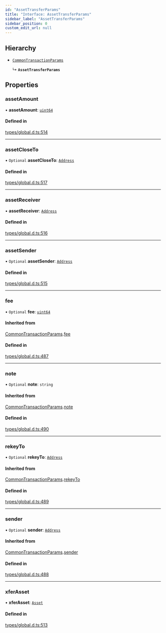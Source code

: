 ```yaml
---
id: "AssetTransferParams"
title: "Interface: AssetTransferParams"
sidebar_label: "AssetTransferParams"
sidebar_position: 0
custom_edit_url: null
---
```


## Hierarchy

- [`CommonTransactionParams`](CommonTransactionParams.md)

  ↳ **`AssetTransferParams`**

## Properties

### assetAmount

• **assetAmount**: [`uint64`](../modules.md#uint64)

#### Defined in

[types/global.d.ts:514](https://github.com/algorand-devrel/tealscript/blob/5612951/types/global.d.ts#L514)

___

### assetCloseTo

• `Optional` **assetCloseTo**: [`Address`](../classes/Address.md)

#### Defined in

[types/global.d.ts:517](https://github.com/algorand-devrel/tealscript/blob/5612951/types/global.d.ts#L517)

___

### assetReceiver

• **assetReceiver**: [`Address`](../classes/Address.md)

#### Defined in

[types/global.d.ts:516](https://github.com/algorand-devrel/tealscript/blob/5612951/types/global.d.ts#L516)

___

### assetSender

• `Optional` **assetSender**: [`Address`](../classes/Address.md)

#### Defined in

[types/global.d.ts:515](https://github.com/algorand-devrel/tealscript/blob/5612951/types/global.d.ts#L515)

___

### fee

• `Optional` **fee**: [`uint64`](../modules.md#uint64)

#### Inherited from

[CommonTransactionParams](CommonTransactionParams.md).[fee](CommonTransactionParams.md#fee)

#### Defined in

[types/global.d.ts:487](https://github.com/algorand-devrel/tealscript/blob/5612951/types/global.d.ts#L487)

___

### note

• `Optional` **note**: `string`

#### Inherited from

[CommonTransactionParams](CommonTransactionParams.md).[note](CommonTransactionParams.md#note)

#### Defined in

[types/global.d.ts:490](https://github.com/algorand-devrel/tealscript/blob/5612951/types/global.d.ts#L490)

___

### rekeyTo

• `Optional` **rekeyTo**: [`Address`](../classes/Address.md)

#### Inherited from

[CommonTransactionParams](CommonTransactionParams.md).[rekeyTo](CommonTransactionParams.md#rekeyto)

#### Defined in

[types/global.d.ts:489](https://github.com/algorand-devrel/tealscript/blob/5612951/types/global.d.ts#L489)

___

### sender

• `Optional` **sender**: [`Address`](../classes/Address.md)

#### Inherited from

[CommonTransactionParams](CommonTransactionParams.md).[sender](CommonTransactionParams.md#sender)

#### Defined in

[types/global.d.ts:488](https://github.com/algorand-devrel/tealscript/blob/5612951/types/global.d.ts#L488)

___

### xferAsset

• **xferAsset**: [`Asset`](../classes/Asset.md)

#### Defined in

[types/global.d.ts:513](https://github.com/algorand-devrel/tealscript/blob/5612951/types/global.d.ts#L513)
